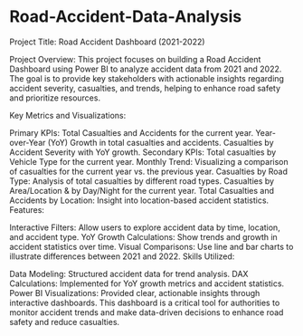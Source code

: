 # Road-Accident-Data-Analysis
Project Title: Road Accident Dashboard (2021-2022)

Project Overview: This project focuses on building a Road Accident Dashboard using Power BI to analyze accident data from 2021 and 2022. The goal is to provide key stakeholders with actionable insights regarding accident severity, casualties, and trends, helping to enhance road safety and prioritize resources.

Key Metrics and Visualizations:

Primary KPIs:
Total Casualties and Accidents for the current year.
Year-over-Year (YoY) Growth in total casualties and accidents.
Casualties by Accident Severity with YoY growth.
Secondary KPIs:
Total casualties by Vehicle Type for the current year.
Monthly Trend: Visualizing a comparison of casualties for the current year vs. the previous year.
Casualties by Road Type: Analysis of total casualties by different road types.
Casualties by Area/Location & by Day/Night for the current year.
Total Casualties and Accidents by Location: Insight into location-based accident statistics.
Features:

Interactive Filters: Allow users to explore accident data by time, location, and accident type.
YoY Growth Calculations: Show trends and growth in accident statistics over time.
Visual Comparisons: Use line and bar charts to illustrate differences between 2021 and 2022.
Skills Utilized:

Data Modeling: Structured accident data for trend analysis.
DAX Calculations: Implemented for YoY growth metrics and accident statistics.
Power BI Visualizations: Provided clear, actionable insights through interactive dashboards.
This dashboard is a critical tool for authorities to monitor accident trends and make data-driven decisions to enhance road safety and reduce casualties.
